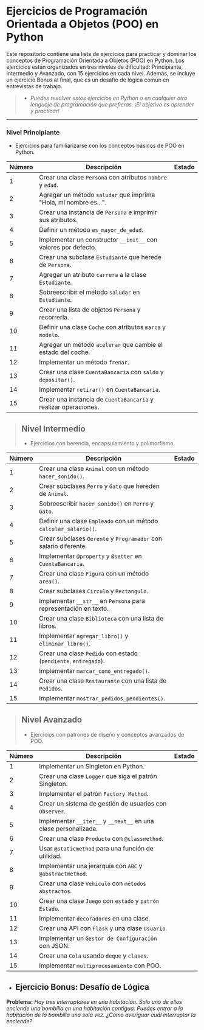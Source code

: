 # Ejercicios de Programación Orientada a Objetos (POO) en Python

Este repositorio contiene una lista de ejercicios para practicar y dominar los conceptos de Programación Orientada a Objetos (POO) en Python. Los ejercicios están organizados en tres niveles de dificultad: Principiante, Intermedio y Avanzado, con 15 ejercicios en cada nivel. Además, se incluye un ejercicio Bonus al final, que es un desafío de lógica común en entrevistas de trabajo.

> - _Puedes resolver estos ejercicios en Python o en cualquier otro lenguaje de programación que prefieras. ¡El objetivo es aprender y practicar!_

---

### Nivel Principiante
- Ejercicios para familiarizarse con los conceptos básicos de POO en Python.

| Número | Descripción | Estado |
|---------|-------------|--------|
| 1  | Crear una clase `Persona` con atributos `nombre` y `edad`. |  |
| 2  | Agregar un método `saludar` que imprima "Hola, mi nombre es...". |  |
| 3  | Crear una instancia de `Persona` e imprimir sus atributos. |  |
| 4  | Definir un método `es_mayor_de_edad`. |  |
| 5  | Implementar un constructor `__init__` con valores por defecto. |  |
| 6  | Crear una subclase `Estudiante` que herede de `Persona`. |  |
| 7  | Agregar un atributo `carrera` a la clase `Estudiante`. |  |
| 8  | Sobreescribir el método `saludar` en `Estudiante`. |  |
| 9  | Crear una lista de objetos `Persona` y recorrerla. |  |
| 10 | Definir una clase `Coche` con atributos `marca` y `modelo`. |  |
| 11 | Agregar un método `acelerar` que cambie el estado del coche. |  |
| 12 | Implementar un método `frenar`. |  |
| 13 | Crear una clase `CuentaBancaria` con `saldo` y `depositar()`. |  |
| 14 | Implementar `retirar()` en `CuentaBancaria`. |  |
| 15 | Crear una instancia de `CuentaBancaria` y realizar operaciones. |  |

> ## Nivel Intermedio
> - Ejercicios con herencia, encapsulamiento y polimorfismo.

| Número | Descripción | Estado |
|---------|-------------|--------|
| 1  | Crear una clase `Animal` con un método `hacer_sonido()`. |  |
| 2  | Crear subclases `Perro` y `Gato` que hereden de `Animal`. |  |
| 3  | Sobreescribir `hacer_sonido()` en `Perro` y `Gato`. |  |
| 4  | Definir una clase `Empleado` con un método `calcular_salario()`. |  |
| 5  | Crear subclases `Gerente` y `Programador` con salario diferente. |  |
| 6  | Implementar `@property` y `@setter` en `CuentaBancaria`. |  |
| 7  | Crear una clase `Figura` con un método `area()`. |  |
| 8  | Crear subclases `Circulo` y `Rectangulo`. |  |
| 9  | Implementar `__str__` en `Persona` para representación en texto. |  |
| 10 | Crear una clase `Biblioteca` con una lista de libros. |  |
| 11 | Implementar `agregar_libro()` y `eliminar_libro()`. |  |
| 12 | Crear una clase `Pedido` con estado (`pendiente`, `entregado`). |  |
| 13 | Implementar `marcar_como_entregado()`. |  |
| 14 | Crear una clase `Restaurante` con una lista de `Pedidos`. |  |
| 15 | Implementar `mostrar_pedidos_pendientes()`. |  |


 > ## Nivel Avanzado
> - Ejercicios con patrones de diseño y conceptos avanzados de POO.

| Número | Descripción | Estado |
|---------|-------------|--------|
| 1  | Implementar un Singleton en Python. |  |
| 2  | Crear una clase `Logger` que siga el patrón Singleton. |  |
| 3  | Implementar el patrón `Factory Method`. |  |
| 4  | Crear un sistema de gestión de usuarios con `Observer`. |  |
| 5  | Implementar `__iter__` y `__next__` en una clase personalizada. |  |
| 6  | Crear una clase `Producto` con `@classmethod`. |  |
| 7  | Usar `@staticmethod` para una función de utilidad. |  |
| 8  | Implementar una jerarquía con `ABC` y `@abstractmethod`. |  |
| 9  | Crear una clase `Vehiculo` con `métodos abstractos`. |  |
| 10 | Crear una clase `Juego` con `estado` y `patrón Estado`. |  |
| 11 | Implementar `decoradores` en una clase. |  |
| 12 | Crear una API con `Flask` y una clase `Usuario`. |  |
| 13 | Implementar un `Gestor de Configuración` con JSON. |  |
| 14 | Crear una `Cola` usando `deque` y `clases`. |  |
| 15 | Implementar `multiprocesamiento` con POO. |  |

- ## Ejercicio Bonus: Desafío de Lógica
**Problema:** _Hay tres interruptores en una habitación. Solo uno de ellos enciende una bombilla en una habitación contigua. Puedes entrar a la habitación de la bombilla una sola vez. ¿Cómo averiguar cuál interruptor la enciende?_
